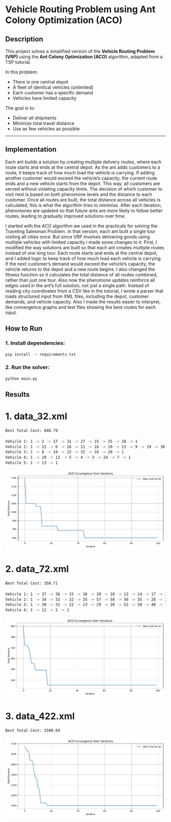 #  Vehicle Routing Problem using Ant Colony Optimization (ACO)

## Description

This project solves a simplified version of the **Vehicle Routing Problem (VRP)** using the **Ant Colony Optimization (ACO)** algorithm, adapted from a TSP tutorial.

In this problem:
- There is one central depot
- A fleet of identical vehicles (unlimited)
- Each customer has a specific demand
- Vehicles have limited capacity

The goal is to:
- Deliver all shipments
- Minimize total travel distance
- Use as few vehicles as possible

---
## Implementation
Each ant builds a solution by creating multiple delivery routes, where each route starts and ends at the central depot. As the ant adds customers to a route, it keeps track of how much load the vehicle is carrying. If adding another customer would exceed the vehicle’s capacity, the current route ends and a new vehicle starts from the depot. This way, all customers are served without violating capacity limits. The decision of which customer to visit next is based on both pheromone levels and the distance to each customer. Once all routes are built, the total distance across all vehicles is calculated, this is what the algorithm tries to minimize. After each iteration, pheromones are updated so that future ants are more likely to follow better routes, leading to gradually improved solutions over time.

I started with the ACO algorithm we used in the practicals for solving the Traveling Salesman Problem. In that version, each ant built a single tour visiting all cities once. But since VRP involves delivering goods using multiple vehicles with limited capacity i made some changes to it. First, I modified the way solutions are built so that each ant creates multiple routes instead of one long tour. Each route starts and ends at the central depot, and I added logic to keep track of how much load each vehicle is carrying. If the next customer’s demand would exceed the vehicle’s capacity, the vehicle returns to the depot and a new route begins. I also changed the fitness function so it calculates the total distance of all routes combined, rather than just one tour.  Also now the pheromone updates reinforce all edges used in the ant’s full solution, not just a single path. Instead of reading city coordinates from a CSV like in the tutorial, I wrote a parser that loads structured input from XML files, including the depot, customer demands, and vehicle capacity. Also I made the results easier to interpret, like convergence graphs and text files showing the best routes for each input. 


##  How to Run

### 1. Install dependencies:
```bash
pip install -r requirements.txt
```

### 2. Run the solver:
```bash
python main.py
```

## Results 
# 1. data_32.xml
```bash
Best Total Cost: 848.79

Vehicle 1: 1 -> 2 -> 17 -> 31 -> 27 -> 15 -> 25 -> 28 -> 1
Vehicle 2: 1 -> 21 -> 6 -> 26 -> 11 -> 16 -> 10 -> 23 -> 9 -> 19 -> 30 -> 1
Vehicle 3: 1 -> 8 -> 14 -> 22 -> 32 -> 18 -> 20 -> 1
Vehicle 4: 1 -> 29 -> 12 -> 5 -> 4 -> 3 -> 24 -> 7 -> 1
Vehicle 5: 1 -> 13 -> 1

```
![alt text](results/convergence_instance1.png)
# 2. data_72.xml
```bash
Best Total Cost: 350.71

Vehicle 1: 1 -> 37 -> 36 -> 15 -> 16 -> 20 -> 18 -> 13 -> 14 -> 17 -> 3 -> 19 -> 72 -> 7 -> 11 -> 6 -> 4 -> 10 -> 8 -> 5 -> 9 -> 62 -> 61 -> 63 -> 65 -> 66 -> 64 -> 59 -> 60 -> 69 -> 40 -> 42 -> 1
Vehicle 2: 1 -> 34 -> 33 -> 32 -> 35 -> 57 -> 58 -> 56 -> 55 -> 26 -> 25 -> 27 -> 24 -> 21 -> 44 -> 43 -> 45 -> 54 -> 51 -> 1
Vehicle 3: 1 -> 30 -> 31 -> 22 -> 23 -> 29 -> 28 -> 52 -> 50 -> 48 -> 71 -> 49 -> 46 -> 47 -> 53 -> 70 -> 38 -> 39 -> 41 -> 68 -> 67 -> 1
Vehicle 4: 1 -> 12 -> 2 -> 1

```
![alt text](results/convergence_instance2.png)

# 3. data_422.xml
```bash
Best Total Cost: 2500.69

```
![alt text](results/convergence_instance3.png)
